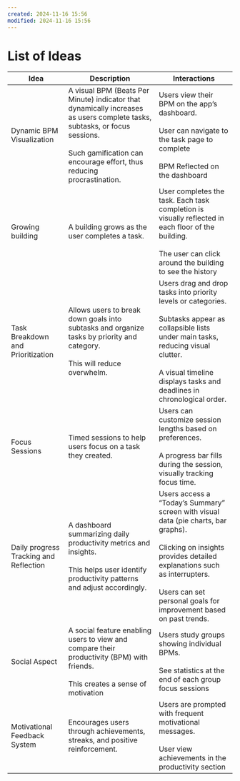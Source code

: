 ```yaml
---
created: 2024-11-16 15:56
modified: 2024-11-16 15:56
---
```


# List of Ideas

| Idea                                   | Description                                                                                                                                                                                              | Interactions                                                                                                                                                                                                                                  |
| -------------------------------------- | -------------------------------------------------------------------------------------------------------------------------------------------------------------------------------------------------------- | --------------------------------------------------------------------------------------------------------------------------------------------------------------------------------------------------------------------------------------------- |
| Dynamic BPM Visualization              | A visual BPM (Beats Per Minute) indicator that dynamically increases as users complete tasks, subtasks, or focus sessions.<br><br>Such gamification can encourage effort, thus reducing procrastination. | Users view their BPM on the app’s dashboard.<br><br>User can navigate to the task page to complete<br><br>BPM Reflected on the dashboard                                                                                                      |
| Growing building                       | A building grows as the user completes a task.                                                                                                                                                           | User completes the task. Each task completion is visually reflected in each floor of the building.<br><br>The user can click around the building to see the history                                                                           |
| Task Breakdown and Prioritization      | Allows users to break down goals into subtasks and organize tasks by priority and category.<br><br>This will reduce overwhelm.                                                                           | Users drag and drop tasks into priority levels or categories.<br><br>Subtasks appear as collapsible lists under main tasks, reducing visual clutter.<br><br>A visual timeline displays tasks and deadlines in chronological order.            |
| Focus Sessions                         | Timed sessions to help users focus on a task they created.                                                                                                                                               | Users can customize session lengths based on preferences.<br><br>A progress bar fills during the session, visually tracking focus time.                                                                                                       | 
| Daily progress Tracking and Reflection | A dashboard summarizing daily productivity metrics and insights.<br><br>This helps user identify productivity patterns and adjust accordingly.                                                           | Users access a “Today’s Summary” screen with visual data (pie charts, bar graphs).<br><br>Clicking on insights provides detailed explanations such as interrupters.<br><br>Users can set personal goals for improvement based on past trends. |
| Social Aspect                          | A social feature enabling users to view and compare their productivity (BPM) with friends. <br><br>This creates a sense of motivation                                                                    | Users study groups showing individual BPMs.<br><br>See statistics at the end of each group focus sessions                                                                                                                                     |
| Motivational Feedback System           | Encourages users through achievements, streaks, and positive reinforcement.                                                                                                                              | Users are prompted with frequent motivational messages.<br><br>User view achievements in the productivity section                                                                                                                             |
